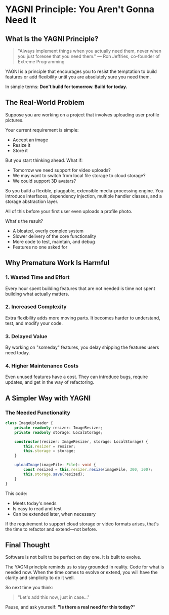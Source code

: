 # YAGNI Principle: You Aren't Gonna Need It

## What Is the YAGNI Principle?

> "Always implement things when you actually need them, never when you just foresee that you need them." — Ron Jeffries, co-founder of Extreme Programming

YAGNI is a principle that encourages you to resist the temptation to build features or add flexibility until you are absolutely sure you need them.

In simple terms: **Don't build for tomorrow. Build for today.**

## The Real-World Problem

Suppose you are working on a project that involves uploading user profile pictures.

Your current requirement is simple:

* Accept an image
* Resize it
* Store it

But you start thinking ahead. What if:

* Tomorrow we need support for video uploads?
* We may want to switch from local file storage to cloud storage?
* We could support 3D avatars?

So you build a flexible, pluggable, extensible media-processing engine. You introduce interfaces, dependency injection, multiple handler classes, and a storage abstraction layer.

All of this before your first user even uploads a profile photo.

What's the result?

* A bloated, overly complex system
* Slower delivery of the core functionality
* More code to test, maintain, and debug
* Features no one asked for

## Why Premature Work Is Harmful

### 1. Wasted Time and Effort
Every hour spent building features that are not needed is time not spent building what actually matters.

### 2. Increased Complexity
Extra flexibility adds more moving parts. It becomes harder to understand, test, and modify your code.

### 3. Delayed Value
By working on "someday" features, you delay shipping the features users need today.

### 4. Higher Maintenance Costs
Even unused features have a cost. They can introduce bugs, require updates, and get in the way of refactoring.

## A Simpler Way with YAGNI

### The Needed Functionality

```typescript
class ImageUploader {
    private readonly resizer: ImageResizer;
    private readonly storage: LocalStorage;

    constructor(resizer: ImageResizer, storage: LocalStorage) {
        this.resizer = resizer;
        this.storage = storage;
    }

    uploadImage(imageFile: File): void {
        const resized = this.resizer.resize(imageFile, 300, 300);
        this.storage.save(resized);
    }
}
```

This code:

* Meets today's needs
* Is easy to read and test
* Can be extended later, when necessary

If the requirement to support cloud storage or video formats arises, that's the time to refactor and extend—not before.

## Final Thought

Software is not built to be perfect on day one. It is built to evolve.

The YAGNI principle reminds us to stay grounded in reality. Code for what is needed now. When the time comes to evolve or extend, you will have the clarity and simplicity to do it well.

So next time you think:

> "Let's add this now, just in case…"

Pause, and ask yourself: **"Is there a real need for this today?"**
